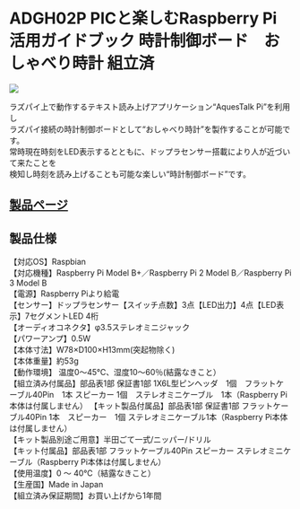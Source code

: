 # ADGH02P PICと楽しむRaspberry Pi 活用ガイドブック 時計制御ボード　おしゃべり時計 組立済

![](https://bit-trade-one.co.jp/wp/wp-content/uploads/2017/03/18696b1c9828bd6f18ecc4bc3d7df5c6.png)  

ラズパイ上で動作するテキスト読み上げアプリケーション“AquesTalk Pi”を利用し  
ラズパイ接続の時計制御ボードとして“おしゃべり時計”を製作することが可能です。  
常時現在時刻をLED表示するとともに、ドップラセンサー搭載により人が近づいて来たことを  
検知し時刻を読み上げることも可能な楽しい“時計制御ボード”です。  

## [製品ページ](https://bit-trade-one.co.jp/product/picraspi/adgh02/)

## 製品仕様

【対応OS】Raspbian  
【対応機種】Raspberry Pi Model B+／Raspberry Pi 2 Model B／Raspberry Pi 3 Model B  
【電源】Raspberry Piより給電  
【センサー】ドップラセンサー【スイッチ点数】3点【LED出力】4点【LED表示】7セグメントLED 4桁  
【オーディオコネクタ】φ3.5ステレオミニジャック  
【パワーアンプ】0.5W  
【本体寸法】W78×D100×H13mm(突起物除く)  
【本体重量】約53g  
【動作環境】 温度0～45℃、湿度10～60％(結露なきこと）  
【組立済み付属品】部品表1部 保証書1部 1X6L型ピンヘッダ　1個　フラットケーブル40Pin　1本 スピーカー 1個　ステレオミニケーブル　1本（Raspberry Pi本体は付属しません）
【キット製品付属品】部品表1部 保証書1部 フラットケーブル40Pin 1本　スピーカー　1個 ステレオミニケーブル1本（Raspberry Pi本体は付属しません）  
【キット製品別途ご用意】半田ごて一式/ニッパー/ドリル  
【キット付属品】部品表1部 フラットケーブル40Pin スピーカー ステレオミニケーブル（Raspberry Pi本体は付属しません）  
【使用温度】0 ～ 40℃（結露なきこと）  
【生産国】Made in Japan　  
【組立済み保証期間】お買い上げから1年間  
